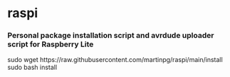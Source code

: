 # raspi
<h3>Personal package installation script and avrdude uploader script for Raspberry Lite</h3>
<p>sudo wget https://raw.githubusercontent.com/martinpg/raspi/main/install<br>sudo bash install</p>
